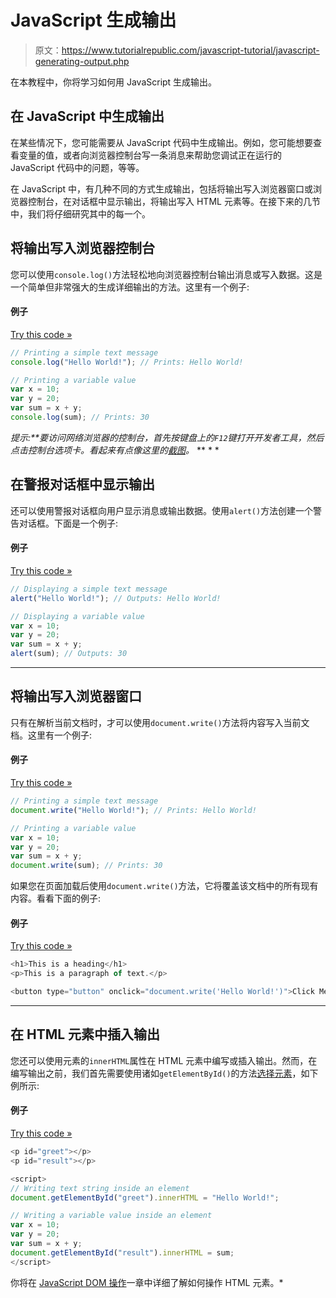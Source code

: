 # JavaScript 生成输出

> 原文：<https://www.tutorialrepublic.com/javascript-tutorial/javascript-generating-output.php>

在本教程中，你将学习如何用 JavaScript 生成输出。

## 在 JavaScript 中生成输出

在某些情况下，您可能需要从 JavaScript 代码中生成输出。例如，您可能想要查看变量的值，或者向浏览器控制台写一条消息来帮助您调试正在运行的 JavaScript 代码中的问题，等等。

在 JavaScript 中，有几种不同的方式生成输出，包括将输出写入浏览器窗口或浏览器控制台，在对话框中显示输出，将输出写入 HTML 元素等。在接下来的几节中，我们将仔细研究其中的每一个。

## 将输出写入浏览器控制台

您可以使用`console.log()`方法轻松地向浏览器控制台输出消息或写入数据。这是一个简单但非常强大的生成详细输出的方法。这里有一个例子:

#### 例子

[Try this code »](../codelab.php?topic=javascript&file=write-into-the-browser-console "Try this code using online Editor")

```js
// Printing a simple text message
console.log("Hello World!"); // Prints: Hello World!

// Printing a variable value 
var x = 10;
var y = 20;
var sum = x + y;
console.log(sum); // Prints: 30
```

 ***提示:**要访问网络浏览器的控制台，首先按键盘上的`F12`键打开*开发者工具*，然后点击控制台选项卡。看起来有点像这里的[截图](/limg/chrome-browser-console.png)。*  ** * *

## 在警报对话框中显示输出

还可以使用警报对话框向用户显示消息或输出数据。使用`alert()`方法创建一个警告对话框。下面是一个例子:

#### 例子

[Try this code »](../codelab.php?topic=javascript&file=write-into-an-alert-dialog-box "Try this code using online Editor")

```js
// Displaying a simple text message
alert("Hello World!"); // Outputs: Hello World!

// Displaying a variable value 
var x = 10;
var y = 20;
var sum = x + y;
alert(sum); // Outputs: 30
```

* * *

## 将输出写入浏览器窗口

只有在解析当前文档时，才可以使用`document.write()`方法将内容写入当前文档。这里有一个例子:

#### 例子

[Try this code »](../codelab.php?topic=javascript&file=write-into-the-browser-window "Try this code using online Editor")

```js
// Printing a simple text message
document.write("Hello World!"); // Prints: Hello World!

// Printing a variable value 
var x = 10;
var y = 20;
var sum = x + y;
document.write(sum); // Prints: 30
```

如果您在页面加载后使用`document.write()`方法，它将覆盖该文档中的所有现有内容。看看下面的例子:

#### 例子

[Try this code »](../codelab.php?topic=javascript&file=problem-with-document-write-method "Try this code using online Editor")

```js
<h1>This is a heading</h1>
<p>This is a paragraph of text.</p>

<button type="button" onclick="document.write('Hello World!')">Click Me</button>
```

* * *

## 在 HTML 元素中插入输出

您还可以使用元素的`innerHTML`属性在 HTML 元素中编写或插入输出。然而，在编写输出之前，我们首先需要使用诸如`getElementById()`的方法[选择元素](javascript-dom-selectors.php)，如下例所示:

#### 例子

[Try this code »](../codelab.php?topic=javascript&file=write-into-an-html-element "Try this code using online Editor")

```js
<p id="greet"></p>
<p id="result"></p>

<script>
// Writing text string inside an element
document.getElementById("greet").innerHTML = "Hello World!";

// Writing a variable value inside an element
var x = 10;
var y = 20;
var sum = x + y;
document.getElementById("result").innerHTML = sum;
</script>
```

你将在 [JavaScript DOM 操作](javascript-dom-manipulation.php)一章中详细了解如何操作 HTML 元素。*
